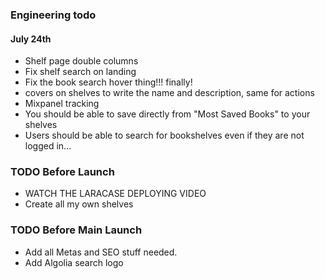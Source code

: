 ### Engineering todo

#### July 24th
 - Shelf page double columns
- Fix shelf search on landing
- Fix the book search hover thing!!! finally!
- covers on shelves to write the name and description, same for actions
- Mixpanel tracking
- You should be able to save directly from "Most Saved Books" to your shelves
- Users should be able to search for bookshelves even if they are not logged in...

### TODO Before Launch
- WATCH THE LARACASE DEPLOYING VIDEO
- Create all my own shelves

### TODO Before Main Launch
- Add all Metas and SEO stuff needed.
- Add Algolia search logo